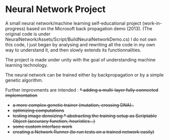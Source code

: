 # Neural Network Project

A small neural network/machine learning self-educational project (work-in-progress) based on the Microsoft back propagation demo (2013). 
(The original code is under NeuralNetwork/Assets/Script/BuildNeuralNetworkDemo.cs)
I do not own this code, I just began by analysing and rewriting all the code in my own way to understand it, and then slowly extends its functionnalities.

The project is made under unity with the goal of understanding machine learning technology.

The neural network can be trained either by backpropagation or by a simple genetic algorithm.

Further improvments are intended : 
<s> * adding a multi-layer fully connected implementation <s>
* a more complex genetic trainer (mutation, crossing DNA)..
* optimizing computations
* testing image denoizing 
<s>* abstracting the training setup as Scriptable Object (accuracy function, heuristics...)<s>
* some custom interface work
* creating a Network Runner (to run tests on a trained network easily)
